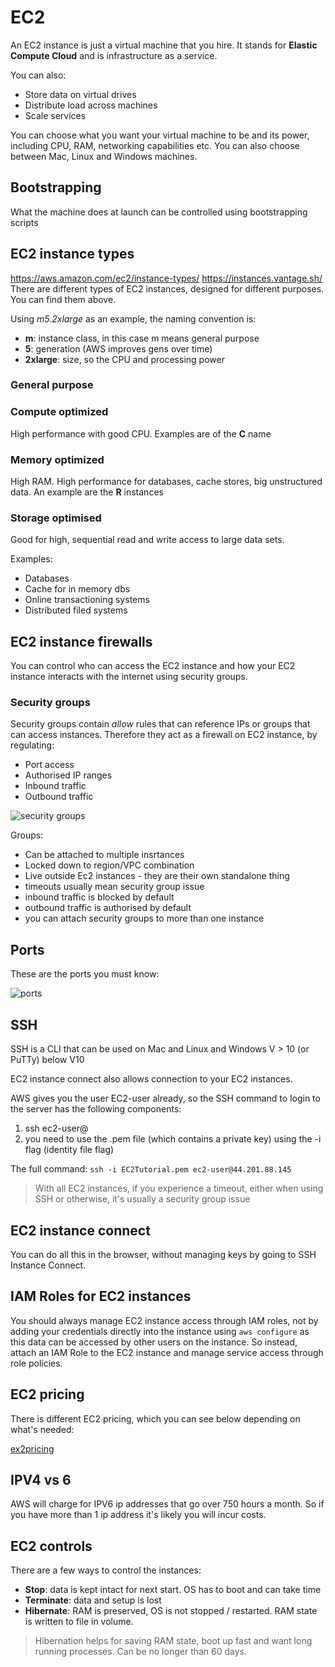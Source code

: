 # EC2

An EC2 instance is just a virtual machine that you hire. It stands for **Elastic Compute Cloud** and is infrastructure as a service.

You can also:

- Store data on virtual drives
- Distribute load across machines
- Scale services

You can choose what you want your virtual machine to be and its power, including CPU, RAM, networking capabilities etc. You can also choose between Mac, Linux and Windows machines.

## Bootstrapping

What the machine does at launch can be controlled using bootstrapping scripts

## EC2 instance types

https://aws.amazon.com/ec2/instance-types/
https://instances.vantage.sh/
There are different types of EC2 instances, designed for different purposes. You can find them above.

Using _m5.2xlarge_ as an example, the naming convention is:

- **m**: instance class, in this case m means general purpose
- **5**: generation (AWS improves gens over time)
- **2xlarge**: size, so the CPU and processing power

### General purpose

### Compute optimized

High performance with good CPU. Examples are of the **C** name

### Memory optimized

High RAM. High performance for databases, cache stores, big unstructured data. An example are the **R** instances

### Storage optimised

Good for high, sequential read and write access to large data sets.

Examples:

- Databases
- Cache for in memory dbs
- Online transactioning systems
- Distributed filed systems

## EC2 instance firewalls

You can control who can access the EC2 instance and how your EC2 instance interacts with the internet using security groups.

### Security groups

Security groups contain _allow_ rules that can reference IPs or groups that can access instances. Therefore they act as a firewall on EC2 instance, by regulating:

- Port access
- Authorised IP ranges
- Inbound traffic
- Outbound traffic

![security groups](/images/security-groups.png)

Groups:

- Can be attached to multiple insrtances
- Locked down to region/VPC combination
- Live outside Ec2 instances - they are their own standalone thing
- timeouts usually mean security group issue
- inbound traffic is blocked by default
- outbound traffic is authorised by default
- you can attach security groups to more than one instance

## Ports

These are the ports you must know:

![ports](/images/ports.png)

## SSH

SSH is a CLI that can be used on Mac and Linux and Windows V > 10 (or PuTTy) below V10

EC2 instance connect also allows connection to your EC2 instances.

AWS gives you the user EC2-user already, so the SSH command to login to the server has the following components:

1. ssh ec2-user@<YOUR-PUIBLIC-IP-ADDRESS>
2. you need to use the .pem file (which contains a private key) using the -i flag (identity file flag)

The full command: `ssh -i EC2Tutorial.pem ec2-user@44.201.88.145`

> With all EC2 instances, if you experience a timeout, either when using SSH or otherwise, it's usually a security group issue

## EC2 instance connect

You can do all this in the browser, without managing keys by going to SSH Instance Connect.

## IAM Roles for EC2 instances

You should always manage EC2 instance access through IAM roles, not by adding your credentials directly into the instance using `aws configure` as this data can be accessed by other users on the instance. So instead, attach an IAM Role to the EC2 instance and manage service access through role policies. 

## EC2 pricing

There is different EC2 pricing, which you can see below depending on what's needed:

[ex2pricing](images/ec2-pricing.png)

## IPV4 vs 6

AWS will charge for IPV6 ip addresses that go over 750 hours a month. So if you have more than 1 ip address it's likely you will incur costs. 

## EC2 controls

There are a few ways to control the instances:

- **Stop**: data is kept intact for next start. OS has to boot and can take time
- **Terminate**: data and setup is lost
- **Hibernate**: RAM is preserved, OS is not stopped / restarted. RAM state is written to file in volume. 

> Hibernation helps for saving RAM state, boot up fast and want long running processes. Can be no longer than 60 days. 
